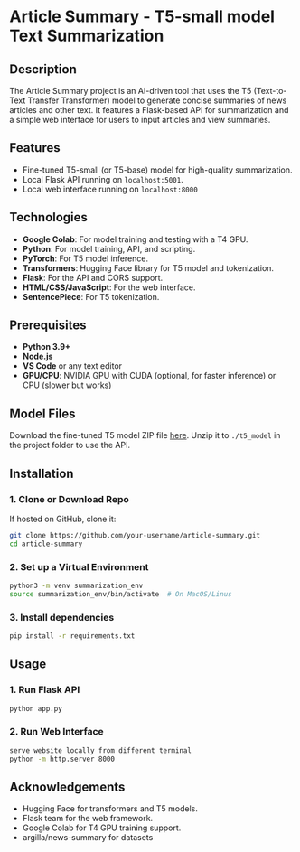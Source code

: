 # Article Summary - T5-small model Text Summarization

## Description
The Article Summary project is an AI-driven tool that uses the T5 (Text-to-Text Transfer Transformer) model to generate concise summaries of news articles and other text. It features a Flask-based API for summarization and a simple web interface for users to input articles and view summaries. 

## Features
- Fine-tuned T5-small (or T5-base) model for high-quality summarization.
- Local Flask API running on `localhost:5001`.
- Local web interface running on `localhost:8000`

## Technologies
- **Google Colab**: For model training and testing with a T4 GPU.
- **Python**: For model training, API, and scripting.
- **PyTorch**: For T5 model inference.
- **Transformers**: Hugging Face library for T5 model and tokenization.
- **Flask**: For the API and CORS support.
- **HTML/CSS/JavaScript**: For the web interface.
- **SentencePiece**: For T5 tokenization.

## Prerequisites
- **Python 3.9+**
- **Node.js** 
- **VS Code** or any text editor 
- **GPU/CPU**: NVIDIA GPU with CUDA (optional, for faster inference) or CPU (slower but works)

## Model Files
Download the fine-tuned T5 model ZIP file [here](https://drive.google.com/file/d/1cqQd6TwE4x0zjzmovrbiVOU1xONTdEkB/view?usp=drive_link).
Unzip it to `./t5_model` in the project folder to use the API.

## Installation

### 1. Clone or Download Repo
If hosted on GitHub, clone it:
```bash
git clone https://github.com/your-username/article-summary.git
cd article-summary
```

### 2. Set up a Virtual Environment

```bash
python3 -m venv summarization_env
source summarization_env/bin/activate  # On MacOS/Linus
```

### 3. Install dependencies

```bash
pip install -r requirements.txt
```

## Usage

### 1. Run Flask API 

```bash
python app.py
```

### 2. Run Web Interface 
```bash
serve website locally from different terminal
python -m http.server 8000
```

## Acknowledgements
- Hugging Face for transformers and T5 models.
- Flask team for the web framework.
- Google Colab for T4 GPU training support.
- argilla/news-summary for datasets

